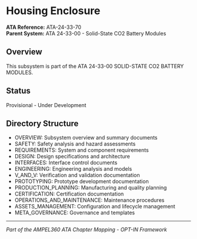 # Housing Enclosure

**ATA Reference:** ATA-24-33-70  
**Parent System:** ATA 24-33-00 - Solid-State CO2 Battery Modules

## Overview

This subsystem is part of the ATA 24-33-00 SOLID-STATE CO2 BATTERY MODULES.

## Status

Provisional - Under Development

## Directory Structure

- OVERVIEW: Subsystem overview and summary documents
- SAFETY: Safety analysis and hazard assessments
- REQUIREMENTS: System and component requirements
- DESIGN: Design specifications and architecture
- INTERFACES: Interface control documents
- ENGINEERING: Engineering analysis and models
- V_AND_V: Verification and validation documentation
- PROTOTYPING: Prototype development documentation
- PRODUCTION_PLANNING: Manufacturing and quality planning
- CERTIFICATION: Certification documentation
- OPERATIONS_AND_MAINTENANCE: Maintenance procedures
- ASSETS_MANAGEMENT: Configuration and lifecycle management
- META_GOVERNANCE: Governance and templates

---
*Part of the AMPEL360 ATA Chapter Mapping - OPT-IN Framework*
